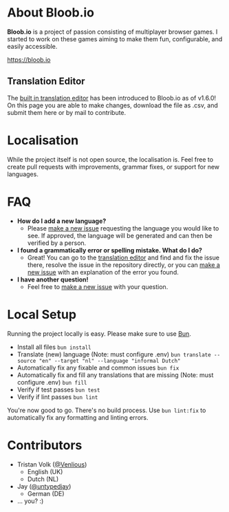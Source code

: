 # About Bloob.io

**Bloob.io** is a project of passion consisting of multiplayer browser games. I started to work on these games aiming to make them fun, configurable, and easily accessible.

https://bloob.io

## Translation Editor

The [built in translation editor](https://bloob.io/translation-editor) has been introduced to Bloob.io as of v1.6.0! On this page you are able to make changes, download the file as .csv, and submit them here or by mail to contribute.

# Localisation

While the project itself is not open source, the localisation is. Feel free to create pull requests with improvements, grammar fixes, or support for new languages.

# FAQ

-   **How do I add a new language?**
    -   Please [make a new issue](https://github.com/Venlious/bloob.io-locale/issues/new) requesting the language you would like to see. If approved, the language will be generated and can then be verified by a person.
-   **I found a grammatically error or spelling mistake. What do I do?**
    -   Great! You can go to the [translation editor](https://bloob.io/translation-editor) and find and fix the issue there, resolve the issue in the repository directly, or you can [make a new issue](https://github.com/Venlious/bloob.io-locale/issues/new) with an explanation of the error you found.
-   **I have another question!**
    -   Feel free to [make a new issue](https://github.com/Venlious/bloob.io-locale/issues/new) with your question.

# Local Setup

Running the project locally is easy. Please make sure to use [Bun](https://bun.sh/).

-   Install all files
    `bun install`
-   Translate (new) language (Note: must configure .env)
    `bun translate --source "en" --target "nl" --language "informal Dutch"`
-   Automatically fix any fixable and common issues
    `bun fix`
-   Automatically fix and fill any translations that are missing (Note: must configure .env)
    `bun fill`
-   Verify if test passes
    `bun test`
-   Verify if lint passes
    `bun lint`

You're now good to go. There's no build process. Use `bun lint:fix` to automatically fix any formatting and linting errors.

# Contributors

-   Tristan Volk ([@Venlious](https://github.com/Venlious))
    -   English (UK)
    -   Dutch (NL)
-   Jay ([@untypedjay](https://github.com/untypedjay))
    -   German (DE)
-   ... you? :)
